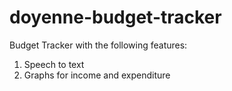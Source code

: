 # doyenne-budget-tracker
Budget Tracker with the following features: 
1. Speech to text
2. Graphs for income and expenditure
